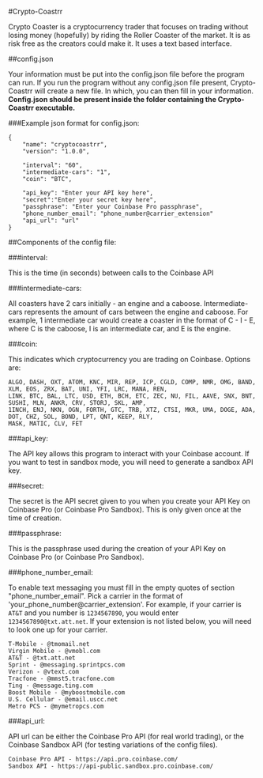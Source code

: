 #Crypto-Coastrr

Crypto Coaster is a cryptocurrency trader that focuses on trading without losing money (hopefully) by riding the Roller 
Coaster of the market. It is as risk free as the creators could make it. It uses a text based interface.

##config.json

Your information must be put into the config.json file before the program can run. If you run the program without any 
config.json file present, Crypto-Coastrr will create a new file. In which, you can then fill in your information. 
**Config.json should be present inside the folder containing the Crypto-Coastrr executable.**

###Example json format for config.json:

    {
        "name": "cryptocoastrr",
        "version": "1.0.0",

        "interval": "60",
        "intermediate-cars": "1",
        "coin": "BTC",
        
        "api_key": "Enter your API key here",
        "secret":"Enter your secret key here",
        "passphrase": "Enter your Coinbase Pro passphrase",
        "phone_number_email": "phone_number@carrier_extension"
        "api_url": "url"
    }

##Components of the config file:

###interval:
    
This is the time (in seconds) between calls to the Coinbase API

###intermediate-cars:

All coasters have 2 cars initially - an engine and a caboose. Intermediate-cars represents the amount of cars 
between the engine and caboose. For example, 1 intermediate car would create a coaster in
the format of C - I - E, where C is the caboose, I is an intermediate car, and E is the engine. 

###coin:

This indicates which cryptocurrency you are trading on Coinbase.  Options are:

    ALGO, DASH, OXT, ATOM, KNC, MIR, REP, ICP, CGLD, COMP, NMR, OMG, BAND, XLM, EOS, ZRX, BAT, UNI, YFI, LRC, MANA, REN,
    LINK, BTC, BAL, LTC, USD, ETH, BCH, ETC, ZEC, NU, FIL, AAVE, SNX, BNT, SUSHI, MLN, ANKR, CRV, STORJ, SKL, AMP,
    1INCH, ENJ, NKN, OGN, FORTH, GTC, TRB, XTZ, CTSI, MKR, UMA, DOGE, ADA, DOT, CHZ, SOL, BOND, LPT, QNT, KEEP, RLY, 
    MASK, MATIC, CLV, FET

###api_key:

The API key allows this program to interact with your Coinbase account.  If you want to test in sandbox mode, you will
need to generate a sandbox API key.

###secret:

The secret is the API secret given to you when you create your API Key on Coinbase Pro (or Coinbase Pro Sandbox). This 
is only given once at the time of creation. 

###passphrase:

This is the passphrase used during the creation of your API Key on Coinbase Pro (or Coinbase Pro Sandbox).

###phone_number_email:

To enable text messaging you must fill in the empty quotes of section "phone_number_email".
Pick a carrier in the format of 'your_phone_number@carrier_extension'. For example, if your carrier
is `AT&T` and you number is `1234567890`, you would enter `1234567890@txt.att.net`. If your extension is
not listed below, you will need to look one up for your carrier.

    T-Mobile - @tmomail.net
    Virgin Mobile - @vmobl.com
    AT&T - @txt.att.net
    Sprint - @messaging.sprintpcs.com
    Verizon - @vtext.com
    Tracfone - @mmst5.tracfone.com
    Ting - @message.ting.com
    Boost Mobile - @myboostmobile.com
    U.S. Cellular - @email.uscc.net
    Metro PCS - @mymetropcs.com

###api_url:

API url can be either the Coinbase Pro API (for real world trading), or the Coinbase Sandbox API
(for testing variations of the config files).

    Coinbase Pro API - https://api.pro.coinbase.com/
    Sandbox API - https://api-public.sandbox.pro.coinbase.com/